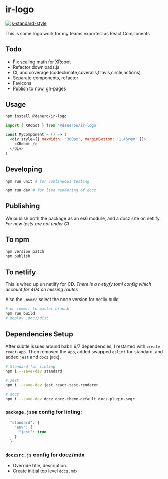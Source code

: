 # ir-logo

<!-- Badges -->
[![js-standard-style](https://img.shields.io/badge/code%20style-standard-brightgreen.svg)](http://standardjs.com)

This is some logo work for my teams exported as React Components

## Todo

- Fix scaling math for XRobot
- Refactor downloads.js
- CI, and coverage (codeclimate,coveralls,travis,circle,actions)
- Separate components, refactor
- Favicons
- Publish to now, gh-pages

## Usage

```bash
npm install @danero/ir-logo
```

```js
import { XRobot } from '@daneroo/ir-logo'

const MyComponent = () => (
  <div style={{ maxWidth: '300px', marginBottom: '1.45rem' }}>
    <XRobot />
  </div>
)
```

## Developing

```bash
npm run unit # for continuous testing

npm run dev # for live rendering of docz
```

## Publishing

We publish both the package as an es6 module, and a docz site on netlify.
_For now tests are not under CI_

## To npm

```bash
npm version patch
npm publish
```

## To netlify

This is wired up un netlify for CD.
_There is a netlyfy.toml config which account for 404 on missing routes_

Also the `.nvmrc` select the node version for netliy build

```bash
# on commit to master branch
npm run build
# deploy .docz/dist
```

## Dependencies Setup

After subtle issues around babrl 6/7 dependencies, I restarted with `create-react-app`. Then removed the `App`, added swapped `eslint` for standard, and added `jest` and `docz` (`mdx`).

```bash
# Standard for linting 
npm i --save-dev standard

# Jest
npm i --save-dev jest react-test-renderer

# docz
npm i --save-dev docz docz-theme-default docz-plugin-svgr
```

### `package.json` config for linting:

```js
  "standard": {
    "env": {
      "jest": true
    }
  }
```

### `doczsrc.js` config for docz/mdx

- Override title, description.
- Create initial top level `docs.mdx`